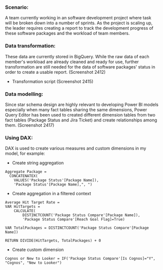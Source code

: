 ### Scenario: 
A team currently working in an software development project where task will be broken down into a number of sprints. As the project is scaling up, the leader requires creating a report to track the development progress of these software packages and the workload of team members.

### Data transformation:
These data are currently stored in BigQuery. While the raw data of each member's workload are already cleaned and ready for use, further transformation are still needed for the data of software packages' status in order to create a usable report.
(Screenshot 2412)

+ Transformation script
(Screenshot 2415)

### Data modelling:
Since star schema design are highly relevant to developing Power BI models especially when many fact tables sharing the same dimensions, Power Query Editor has been used to created different dimension tables from two fact tables (Package Status and Jira Ticket) and create relationships among them.
(Screenshot 2417)

### Using DAX:
DAX is used to create various measures and custom dimensions in my model, for example:
+ Create string aggregation

```
Aggregate Package = 
  CONCATENATEX(
    VALUES('Package Status'[Package Name]),
    'Package Status'[Package Name],", ")
```
+ Create aggregation in a filtered context

```
Average Hit Target Rate = 
VAR HitTargets = 
    CALCULATE(
        DISTINCTCOUNT('Package Status Compare'[Package Name]),
        'Package Status Compare'[Reach Goal Flag]=True)

VAR TotalPackages = DISTINCTCOUNT('Package Status Compare'[Package Name])

RETURN DIVIDE(HitTargets, TotalPackages) + 0
```

+ Create custom dimension
```
Cognos or New to Looker = IF('Package Status Compare'[Is Cognos]="Y", "Cognos", "New to Looker")
```
